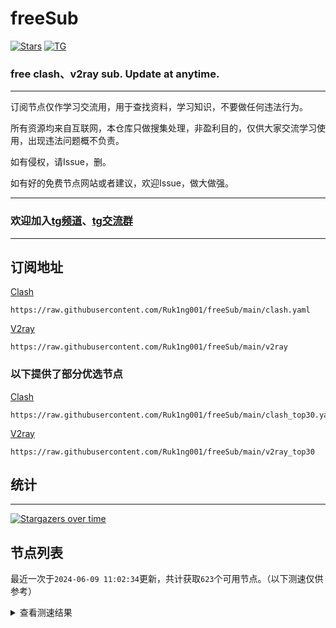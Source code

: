 # freeSub
[![Stars](https://img.shields.io/github/stars/Ruk1ng001/freeSub)](https://github.com/Ruk1ng001/freeSub/stargazers)
[![TG](https://img.shields.io/badge/Telegram-gray?logo=Telegram)](https://t.me/Ruk1ng001)
### free clash、v2ray sub. Update at anytime.

---

订阅节点仅作学习交流用，用于查找资料，学习知识，不要做任何违法行为。

所有资源均来自互联网，本仓库只做搜集处理，非盈利目的，仅供大家交流学习使用，出现违法问题概不负责。

如有侵权，请Issue，删。

如有好的免费节点网站或者建议，欢迎Issue，做大做强。

---

### 欢迎加入[tg频道](https://t.me/Ruk1ng001)、[tg交流群](https://t.me/+-e-b04EE5Cw2NmU1)

---

## 订阅地址
[Clash](https://raw.githubusercontent.com/Ruk1ng001/freeSub/main/clash.yaml)
```
https://raw.githubusercontent.com/Ruk1ng001/freeSub/main/clash.yaml
```
[V2ray](https://raw.githubusercontent.com/Ruk1ng001/freeSub/main/v2ray)
```
https://raw.githubusercontent.com/Ruk1ng001/freeSub/main/v2ray
```
### 以下提供了部分优选节点

[Clash](https://raw.githubusercontent.com/Ruk1ng001/freeSub/main/clash_top30.yaml)
```
https://raw.githubusercontent.com/Ruk1ng001/freeSub/main/clash_top30.yaml
```
[V2ray](https://raw.githubusercontent.com/Ruk1ng001/freeSub/main/v2ray_top30)
```
https://raw.githubusercontent.com/Ruk1ng001/freeSub/main/v2ray_top30
```

## 统计

---

[![Stargazers over time](https://starchart.cc/Ruk1ng001/freeSub.svg)](https://starchart.cc/Ruk1ng001/freeSub)

## 节点列表

最近一次于`2024-06-09 11:02:34`更新，共计获取`623`个可用节点。（以下测速仅供参考）

<details> <summary>查看测速结果</summary>

| 序号 | 节点 | 带宽 | 延迟 |
|:--:|:--:|:--:|:--:|
 | 1 | UM😈github.com/Ruk1ng001_1397349917 | 4.19MB/s | 377.00ms |
 | 2 | HK😈github.com/Ruk1ng001_-129356937 | 4.19MB/s | 380.00ms |
 | 3 | CH😈github.com/Ruk1ng001_276447314 | 4.15MB/s | 350.00ms |
 | 4 | TW😈github.com/Ruk1ng001_1011191455 | 4.06MB/s | 749.00ms |
 | 5 | CN😈github.com/Ruk1ng001_-1304147794 | 4.02MB/s | 750.00ms |
 | 6 | JP😈github.com/Ruk1ng001_1427661105 | 3.86MB/s | 564.00ms |
 | 7 | HK😈github.com/Ruk1ng001_-1544977959 | 3.85MB/s | 470.00ms |
 | 8 | TW😈github.com/Ruk1ng001_808674270 | 3.83MB/s | 377.00ms |
 | 9 | UM😈github.com/Ruk1ng001_-1034160037 | 3.82MB/s | 400.00ms |
 | 10 | UM😈github.com/Ruk1ng001_-1778567043 | 3.80MB/s | 706.00ms |
 | 11 | CN😈github.com/Ruk1ng001_-16197807 | 3.78MB/s | 438.00ms |
 | 12 | CA😈github.com/Ruk1ng001_367481003 | 3.71MB/s | 516.00ms |
 | 13 | HK😈github.com/Ruk1ng001_1953029701 | 3.70MB/s | 452.00ms |
 | 14 | CN😈github.com/Ruk1ng001_1435965374 | 3.69MB/s | 388.00ms |
 | 15 | CA😈github.com/Ruk1ng001_-1360989253 | 3.64MB/s | 564.00ms |
 | 16 | JP😈github.com/Ruk1ng001_-324754984 | 3.61MB/s | 842.00ms |
 | 17 | UM😈github.com/Ruk1ng001_-171306369 | 3.58MB/s | 536.00ms |
 | 18 | UM😈github.com/Ruk1ng001_-729426620 | 3.54MB/s | 714.00ms |
 | 19 | CA😈github.com/Ruk1ng001_-1358632243 | 3.53MB/s | 483.00ms |
 | 20 | JP😈github.com/Ruk1ng001_-976946239 | 3.53MB/s | 582.00ms |
 | 21 | HK😈github.com/Ruk1ng001_-1264127477 | 3.53MB/s | 758.00ms |
 | 22 | HK😈github.com/Ruk1ng001_848723423 | 3.52MB/s | 774.00ms |
 | 23 | UM😈github.com/Ruk1ng001_-60102695 | 3.51MB/s | 477.00ms |
 | 24 | CA😈github.com/Ruk1ng001_-363637774 | 3.50MB/s | 526.00ms |
 | 25 | UM😈github.com/Ruk1ng001_-316551403 | 3.49MB/s | 619.00ms |
 | 26 | HK😈github.com/Ruk1ng001_1531767755 | 3.49MB/s | 801.00ms |
 | 27 | CA😈github.com/Ruk1ng001_-1000120872 | 3.48MB/s | 550.00ms |
 | 28 | JP😈github.com/Ruk1ng001_2070787464 | 3.47MB/s | 848.00ms |
 | 29 | HK😈github.com/Ruk1ng001_884845186 | 3.46MB/s | 471.00ms |
 | 30 | HK😈github.com/Ruk1ng001_2004779109 | 3.45MB/s | 476.00ms |
 | 31 | HK😈github.com/Ruk1ng001_1573244434 | 3.43MB/s | 723.00ms |
 | 32 | CA😈github.com/Ruk1ng001_1614126660 | 3.41MB/s | 492.00ms |
 | 33 | JP😈github.com/Ruk1ng001_302555324 | 3.39MB/s | 548.00ms |
 | 34 | UM😈github.com/Ruk1ng001_-73631131 | 3.39MB/s | 600.00ms |
 | 35 | HK😈github.com/Ruk1ng001_366945346 | 3.37MB/s | 512.00ms |
 | 36 | JP😈github.com/Ruk1ng001_1834537860 | 3.34MB/s | 588.00ms |
 | 37 | HK😈github.com/Ruk1ng001_487827572 | 3.34MB/s | 479.00ms |
 | 38 | CA😈github.com/Ruk1ng001_-350971642 | 3.32MB/s | 588.00ms |
 | 39 | JP😈github.com/Ruk1ng001_868624354 | 3.29MB/s | 607.00ms |
 | 40 | Other😈github.com/Ruk1ng001_-877574257 | 3.28MB/s | 527.00ms |
 | 41 | JP😈github.com/Ruk1ng001_-1362998248 | 3.28MB/s | 609.00ms |
 | 42 | TW😈github.com/Ruk1ng001_1147653650 | 3.25MB/s | 370.00ms |
 | 43 | JP😈github.com/Ruk1ng001_-1276827773 | 3.24MB/s | 586.00ms |
 | 44 | SG😈github.com/Ruk1ng001_-1797051146 | 3.23MB/s | 603.00ms |
 | 45 | CA😈github.com/Ruk1ng001_-4716844 | 3.22MB/s | 659.00ms |
 | 46 | UM😈github.com/Ruk1ng001_-167011384 | 3.22MB/s | 603.00ms |
 | 47 | HK😈github.com/Ruk1ng001_-1561976706 | 3.21MB/s | 529.00ms |
 | 48 | CA😈github.com/Ruk1ng001_1100348213 | 3.20MB/s | 631.00ms |
 | 49 | HK😈github.com/Ruk1ng001_729899942 | 3.19MB/s | 890.00ms |
 | 50 | JP😈github.com/Ruk1ng001_1201770115 | 3.19MB/s | 617.00ms |
 | 51 | HK😈github.com/Ruk1ng001_316821985 | 3.19MB/s | 820.00ms |
 | 52 | UM😈github.com/Ruk1ng001_-1063080350 | 3.18MB/s | 679.00ms |
 | 53 | Asia😈github.com/Ruk1ng001_2011567124 | 3.17MB/s | 783.00ms |
 | 54 | UM😈github.com/Ruk1ng001_-551041867 | 3.17MB/s | 536.00ms |
 | 55 | UM😈github.com/Ruk1ng001_-1584385963 | 3.16MB/s | 659.00ms |
 | 56 | TW😈github.com/Ruk1ng001_-1994875842 | 3.15MB/s | 522.00ms |
 | 57 | UM😈github.com/Ruk1ng001_1113139117 | 3.14MB/s | 462.00ms |
 | 58 | Asia😈github.com/Ruk1ng001_-1301826069 | 3.12MB/s | 528.00ms |
 | 59 | CA😈github.com/Ruk1ng001_-51157754 | 3.12MB/s | 638.00ms |
 | 60 | CA😈github.com/Ruk1ng001_-779010985 | 3.11MB/s | 630.00ms |
 | 61 | UM😈github.com/Ruk1ng001_1658717861 | 3.11MB/s | 505.00ms |
 | 62 | UM😈github.com/Ruk1ng001_1802556581 | 3.10MB/s | 889.00ms |
 | 63 | CA😈github.com/Ruk1ng001_281837622 | 3.10MB/s | 624.00ms |
 | 64 | Other😈github.com/Ruk1ng001_1809971160 | 3.09MB/s | 512.00ms |
 | 65 | Asia😈github.com/Ruk1ng001_-871022147 | 3.08MB/s | 706.00ms |
 | 66 | HK😈github.com/Ruk1ng001_137835756 | 3.07MB/s | 869.00ms |
 | 67 | HK😈github.com/Ruk1ng001_1898312323 | 3.06MB/s | 904.00ms |
 | 68 | CA😈github.com/Ruk1ng001_-413660126 | 3.06MB/s | 643.00ms |
 | 69 | TW😈github.com/Ruk1ng001_-1459750821 | 3.06MB/s | 949.00ms |
 | 70 | CA😈github.com/Ruk1ng001_1883797790 | 3.06MB/s | 651.00ms |
 | 71 | HK😈github.com/Ruk1ng001_-2885997 | 3.05MB/s | 510.00ms |
 | 72 | HK😈github.com/Ruk1ng001_-152188230 | 3.04MB/s | 861.00ms |
 | 73 | JP😈github.com/Ruk1ng001_1297706423 | 3.04MB/s | 611.00ms |
 | 74 | CA😈github.com/Ruk1ng001_769561468 | 3.02MB/s | 649.00ms |
 | 75 | UM😈github.com/Ruk1ng001_1343525767 | 3.00MB/s | 629.00ms |
 | 76 | CA😈github.com/Ruk1ng001_-1253814116 | 2.99MB/s | 635.00ms |
 | 77 | HK😈github.com/Ruk1ng001_-1854695764 | 2.98MB/s | 901.00ms |
 | 78 | CA😈github.com/Ruk1ng001_626108900 | 2.98MB/s | 657.00ms |
 | 79 | CA😈github.com/Ruk1ng001_-1787046878 | 2.98MB/s | 534.00ms |
 | 80 | TW😈github.com/Ruk1ng001_140986431 | 2.97MB/s | 551.00ms |
 | 81 | HK😈github.com/Ruk1ng001_1925486512 | 2.93MB/s | 568.00ms |
 | 82 | HK😈github.com/Ruk1ng001_281674476 | 2.89MB/s | 535.00ms |
 | 83 | HK😈github.com/Ruk1ng001_-881828612 | 2.84MB/s | 1145.00ms |
 | 84 | UM😈github.com/Ruk1ng001_726413964 | 2.84MB/s | 545.00ms |
 | 85 | TW😈github.com/Ruk1ng001_-457969962 | 2.73MB/s | 1004.00ms |
 | 86 | JP😈github.com/Ruk1ng001_-455955990 | 2.72MB/s | 1082.00ms |
 | 87 | JP😈github.com/Ruk1ng001_905551096 | 2.66MB/s | 706.00ms |
 | 88 | CA😈github.com/Ruk1ng001_-859132970 | 2.65MB/s | 575.00ms |
 | 89 | UM😈github.com/Ruk1ng001_1411283143 | 2.63MB/s | 707.00ms |
 | 90 | TW😈github.com/Ruk1ng001_2137473019 | 2.62MB/s | 773.00ms |
 | 91 | CN😈github.com/Ruk1ng001_688576700 | 2.62MB/s | 586.00ms |
 | 92 | JP😈github.com/Ruk1ng001_-1450246366 | 2.54MB/s | 681.00ms |
 | 93 | JP😈github.com/Ruk1ng001_1949976017 | 2.54MB/s | 652.00ms |
 | 94 | UM😈github.com/Ruk1ng001_-883042831 | 2.50MB/s | 736.00ms |
 | 95 | JP😈github.com/Ruk1ng001_-808617599 | 2.48MB/s | 700.00ms |
 | 96 | JP😈github.com/Ruk1ng001_-888532766 | 2.46MB/s | 997.00ms |
 | 97 | JP😈github.com/Ruk1ng001_1402169437 | 2.45MB/s | 703.00ms |
 | 98 | KR😈github.com/Ruk1ng001_-662198644 | 2.45MB/s | 822.00ms |
 | 99 | JP😈github.com/Ruk1ng001_-547838349 | 2.41MB/s | 621.00ms |
 | 100 | KR😈github.com/Ruk1ng001_177233664 | 2.40MB/s | 774.00ms |
 | 101 | JP😈github.com/Ruk1ng001_-499638166 | 2.38MB/s | 669.00ms |
 | 102 | SG😈github.com/Ruk1ng001_1258538554 | 2.30MB/s | 668.00ms |
 | 103 | CA😈github.com/Ruk1ng001_-1008720777 | 2.29MB/s | 393.00ms |
 | 104 | KR😈github.com/Ruk1ng001_1112293865 | 2.24MB/s | 1876.00ms |
 | 105 | UM😈github.com/Ruk1ng001_-1257421967 | 2.09MB/s | 1385.00ms |
 | 106 | TW😈github.com/Ruk1ng001_378217285 | 1.97MB/s | 651.00ms |
 | 107 | UM😈github.com/Ruk1ng001_1429229212 | 1.92MB/s | 1348.00ms |
 | 108 | CH😈github.com/Ruk1ng001_-1400900353 | 1.90MB/s | 751.00ms |
 | 109 | CN😈github.com/Ruk1ng001_-1037551786 | 1.89MB/s | 544.00ms |
 | 110 | Other😈github.com/Ruk1ng001_-932278762 | 1.80MB/s | 897.00ms |
 | 111 | KR😈github.com/Ruk1ng001_-1492631877 | 1.80MB/s | 462.00ms |
 | 112 | Other😈github.com/Ruk1ng001_1953664385 | 1.76MB/s | 676.00ms |
 | 113 | KR😈github.com/Ruk1ng001_-1692751462 | 1.64MB/s | 474.00ms |
 | 114 | CA😈github.com/Ruk1ng001_200979588 | 1.62MB/s | 1271.00ms |
 | 115 | JP😈github.com/Ruk1ng001_1060809384 | 1.61MB/s | 603.00ms |
 | 116 | KR😈github.com/Ruk1ng001_-2075407552 | 1.60MB/s | 493.00ms |
 | 117 | JP😈github.com/Ruk1ng001_-771206005 | 1.57MB/s | 922.00ms |
 | 118 | TW😈github.com/Ruk1ng001_-1144864003 | 1.48MB/s | 1253.00ms |
 | 119 | JP😈github.com/Ruk1ng001_1087874593 | 1.46MB/s | 951.00ms |
 | 120 | JP😈github.com/Ruk1ng001_-1320509949 | 1.45MB/s | 982.00ms |
 | 121 | UM😈github.com/Ruk1ng001_-445833043 | 1.45MB/s | 1285.00ms |
 | 122 | CA😈github.com/Ruk1ng001_-999722348 | 1.43MB/s | 1372.00ms |
 | 123 | CA😈github.com/Ruk1ng001_-316410428 | 1.42MB/s | 1022.00ms |
 | 124 | CA😈github.com/Ruk1ng001_-293502404 | 1.41MB/s | 1463.00ms |
 | 125 | SG😈github.com/Ruk1ng001_1236950337 | 1.41MB/s | 1649.00ms |
 | 126 | CA😈github.com/Ruk1ng001_-1094650613 | 1.41MB/s | 1247.00ms |
 | 127 | UM😈github.com/Ruk1ng001_1566229621 | 1.40MB/s | 1057.00ms |
 | 128 | Other😈github.com/Ruk1ng001_2044579094 | 1.38MB/s | 1415.00ms |
 | 129 | JP😈github.com/Ruk1ng001_1967994408 | 1.38MB/s | 1346.00ms |
 | 130 | UM😈github.com/Ruk1ng001_315902490 | 1.37MB/s | 1067.00ms |
 | 131 | CH😈github.com/Ruk1ng001_1507926560 | 1.36MB/s | 803.00ms |
 | 132 | JP😈github.com/Ruk1ng001_-1940979770 | 1.35MB/s | 1335.00ms |
 | 133 | JP😈github.com/Ruk1ng001_1350768785 | 1.34MB/s | 1026.00ms |
 | 134 | CA😈github.com/Ruk1ng001_-24123391 | 1.33MB/s | 1999.00ms |
 | 135 | JP😈github.com/Ruk1ng001_2022641898 | 1.33MB/s | 1023.00ms |
 | 136 | JP😈github.com/Ruk1ng001_-483385830 | 1.31MB/s | 1057.00ms |
 | 137 | CA😈github.com/Ruk1ng001_361861292 | 1.31MB/s | 899.00ms |
 | 138 | JP😈github.com/Ruk1ng001_-1492110921 | 1.30MB/s | 1052.00ms |
 | 139 | RU😈github.com/Ruk1ng001_-1049904755 | 1.30MB/s | 1213.00ms |
 | 140 | CA😈github.com/Ruk1ng001_-1646686877 | 1.30MB/s | 1692.00ms |
 | 141 | CA😈github.com/Ruk1ng001_-355151149 | 1.29MB/s | 1574.00ms |
 | 142 | CA😈github.com/Ruk1ng001_1626132040 | 1.29MB/s | 1772.00ms |
 | 143 | CA😈github.com/Ruk1ng001_1321573364 | 1.27MB/s | 1040.00ms |
 | 144 | JP😈github.com/Ruk1ng001_1143528267 | 1.27MB/s | 1001.00ms |
 | 145 | JP😈github.com/Ruk1ng001_848837574 | 1.27MB/s | 1553.00ms |
 | 146 | UM😈github.com/Ruk1ng001_-553933340 | 1.26MB/s | 1168.00ms |
 | 147 | CA😈github.com/Ruk1ng001_-771505478 | 1.24MB/s | 1435.00ms |
 | 148 | CA😈github.com/Ruk1ng001_-1946169941 | 1.24MB/s | 2095.00ms |
 | 149 | UM😈github.com/Ruk1ng001_226075827 | 1.23MB/s | 1758.00ms |
 | 150 | CA😈github.com/Ruk1ng001_1957293669 | 1.23MB/s | 986.00ms |
 | 151 | CA😈github.com/Ruk1ng001_1695583287 | 1.22MB/s | 1899.00ms |
 | 152 | CA😈github.com/Ruk1ng001_-883207488 | 1.22MB/s | 1348.00ms |
 | 153 | UM😈github.com/Ruk1ng001_-1116103577 | 1.22MB/s | 1417.00ms |
 | 154 | CA😈github.com/Ruk1ng001_-197129898 | 1.22MB/s | 1559.00ms |
 | 155 | UM😈github.com/Ruk1ng001_-1895783275 | 1.21MB/s | 1285.00ms |
 | 156 | CA😈github.com/Ruk1ng001_-1765618272 | 1.21MB/s | 1503.00ms |
 | 157 | CA😈github.com/Ruk1ng001_161369125 | 1.21MB/s | 1559.00ms |
 | 158 | Americas😈github.com/Ruk1ng001_73581042 | 1.20MB/s | 1659.00ms |
 | 159 | CA😈github.com/Ruk1ng001_1441344122 | 1.20MB/s | 1139.00ms |
 | 160 | Americas😈github.com/Ruk1ng001_1259541553 | 1.20MB/s | 1455.00ms |
 | 161 | CA😈github.com/Ruk1ng001_-127456959 | 1.18MB/s | 1521.00ms |
 | 162 | CA😈github.com/Ruk1ng001_1885262548 | 1.18MB/s | 1517.00ms |
 | 163 | CA😈github.com/Ruk1ng001_-1434398084 | 1.18MB/s | 1523.00ms |
 | 164 | CA😈github.com/Ruk1ng001_1331192052 | 1.17MB/s | 1447.00ms |
 | 165 | CA😈github.com/Ruk1ng001_-445362946 | 1.17MB/s | 1469.00ms |
 | 166 | CA😈github.com/Ruk1ng001_-1750334099 | 1.16MB/s | 1853.00ms |
 | 167 | UM😈github.com/Ruk1ng001_-1316915148 | 1.16MB/s | 2105.00ms |
 | 168 | CA😈github.com/Ruk1ng001_1262241565 | 1.15MB/s | 1839.00ms |
 | 169 | CN😈github.com/Ruk1ng001_1918778292 | 1.14MB/s | 507.00ms |
 | 170 | UM😈github.com/Ruk1ng001_532150856 | 1.14MB/s | 1450.00ms |
 | 171 | CA😈github.com/Ruk1ng001_859666330 | 1.14MB/s | 1106.00ms |
 | 172 | CA😈github.com/Ruk1ng001_625743164 | 1.13MB/s | 1725.00ms |
 | 173 | CA😈github.com/Ruk1ng001_-1812852580 | 1.13MB/s | 1765.00ms |
 | 174 | CA😈github.com/Ruk1ng001_-1642046963 | 1.13MB/s | 1591.00ms |
 | 175 | CN😈github.com/Ruk1ng001_-1843361734 | 1.12MB/s | 1487.00ms |
 | 176 | CA😈github.com/Ruk1ng001_-29038894 | 1.12MB/s | 1675.00ms |
 | 177 | TW😈github.com/Ruk1ng001_-1999893511 | 1.12MB/s | 1724.00ms |
 | 178 | CA😈github.com/Ruk1ng001_1107270903 | 1.12MB/s | 1936.00ms |
 | 179 | CA😈github.com/Ruk1ng001_-398383811 | 1.11MB/s | 1670.00ms |
 | 180 | UM😈github.com/Ruk1ng001_157829467 | 1.11MB/s | 1902.00ms |
 | 181 | CA😈github.com/Ruk1ng001_110380862 | 1.11MB/s | 1721.00ms |
 | 182 | UM😈github.com/Ruk1ng001_-1827284712 | 1.10MB/s | 1754.00ms |
 | 183 | CA😈github.com/Ruk1ng001_277166634 | 1.10MB/s | 1602.00ms |
 | 184 | KR😈github.com/Ruk1ng001_564417093 | 1.10MB/s | 1103.00ms |
 | 185 | CA😈github.com/Ruk1ng001_-1967456951 | 1.09MB/s | 1553.00ms |
 | 186 | CA😈github.com/Ruk1ng001_1822884007 | 1.09MB/s | 1130.00ms |
 | 187 | CA😈github.com/Ruk1ng001_-1954617455 | 1.09MB/s | 1781.00ms |
 | 188 | UM😈github.com/Ruk1ng001_-850469968 | 1.08MB/s | 1269.00ms |
 | 189 | CA😈github.com/Ruk1ng001_1807702640 | 1.08MB/s | 1828.00ms |
 | 190 | CN😈github.com/Ruk1ng001_627584863 | 1.08MB/s | 1283.00ms |
 | 191 | TW😈github.com/Ruk1ng001_1797955235 | 1.08MB/s | 1128.00ms |
 | 192 | AU😈github.com/Ruk1ng001_50698859 | 1.08MB/s | 1367.00ms |
 | 193 | CA😈github.com/Ruk1ng001_1324251276 | 1.07MB/s | 1829.00ms |
 | 194 | HK😈github.com/Ruk1ng001_881172169 | 1.07MB/s | 1592.00ms |
 | 195 | CA😈github.com/Ruk1ng001_1346541871 | 1.07MB/s | 1851.00ms |
 | 196 | CA😈github.com/Ruk1ng001_969012093 | 1.06MB/s | 1837.00ms |
 | 197 | CA😈github.com/Ruk1ng001_1522706235 | 1.06MB/s | 1763.00ms |
 | 198 | CA😈github.com/Ruk1ng001_-512728682 | 1.05MB/s | 1862.00ms |
 | 199 | CA😈github.com/Ruk1ng001_1023830673 | 1.05MB/s | 1752.00ms |
 | 200 | CA😈github.com/Ruk1ng001_-1094104911 | 1.05MB/s | 1701.00ms |
 | 201 | CA😈github.com/Ruk1ng001_-826007531 | 1.05MB/s | 1448.00ms |
 | 202 | Americas😈github.com/Ruk1ng001_1388672434 | 1.05MB/s | 1715.00ms |
 | 203 | SG😈github.com/Ruk1ng001_-649981226 | 1.05MB/s | 1854.00ms |
 | 204 | UM😈github.com/Ruk1ng001_1303578646 | 1.04MB/s | 1293.00ms |
 | 205 | Americas😈github.com/Ruk1ng001_-342995459 | 1.04MB/s | 1817.00ms |
 | 206 | CA😈github.com/Ruk1ng001_902126168 | 1.04MB/s | 1835.00ms |
 | 207 | CA😈github.com/Ruk1ng001_996502116 | 1.04MB/s | 1771.00ms |
 | 208 | Euro😈github.com/Ruk1ng001_25263239 | 1.04MB/s | 1613.00ms |
 | 209 | CA😈github.com/Ruk1ng001_-996834628 | 1.04MB/s | 1153.00ms |
 | 210 | CA😈github.com/Ruk1ng001_-349697508 | 1.03MB/s | 1832.00ms |
 | 211 | HK😈github.com/Ruk1ng001_1262102554 | 1.03MB/s | 1539.00ms |
 | 212 | DE😈github.com/Ruk1ng001_-478444585 | 1.03MB/s | 954.00ms |
 | 213 | CA😈github.com/Ruk1ng001_-1771067387 | 1.03MB/s | 1648.00ms |
 | 214 | CA😈github.com/Ruk1ng001_-342775064 | 1.03MB/s | 1847.00ms |
 | 215 | HK😈github.com/Ruk1ng001_1690061044 | 1.02MB/s | 1558.00ms |
 | 216 | CA😈github.com/Ruk1ng001_1610677667 | 1.02MB/s | 1849.00ms |
 | 217 | CA😈github.com/Ruk1ng001_37085008 | 1.02MB/s | 1290.00ms |
 | 218 | CA😈github.com/Ruk1ng001_1356209761 | 1.01MB/s | 1847.00ms |
 | 219 | CA😈github.com/Ruk1ng001_458923376 | 1.01MB/s | 1357.00ms |
 | 220 | UM😈github.com/Ruk1ng001_-1986465562 | 1.01MB/s | 1360.00ms |
 | 221 | FR😈github.com/Ruk1ng001_-986054600 | 1.01MB/s | 1907.00ms |
 | 222 | UM😈github.com/Ruk1ng001_664774932 | 1.01MB/s | 1593.00ms |
 | 223 | HK😈github.com/Ruk1ng001_-769803878 | 1.01MB/s | 1736.00ms |
 | 224 | CA😈github.com/Ruk1ng001_-1566649214 | 1.00MB/s | 2085.00ms |
 | 225 | CA😈github.com/Ruk1ng001_2145981711 | 1.00MB/s | 1642.00ms |
 | 226 | CA😈github.com/Ruk1ng001_-252507241 | 1.00MB/s | 1807.00ms |
 | 227 | CA😈github.com/Ruk1ng001_692031390 | 1.00MB/s | 1705.00ms |
 | 228 | UM😈github.com/Ruk1ng001_1472351678 | 1023.43KB/s | 1244.00ms |
 | 229 | CA😈github.com/Ruk1ng001_1602438490 | 1017.01KB/s | 1847.00ms |
 | 230 | CA😈github.com/Ruk1ng001_-1642578419 | 1016.20KB/s | 1925.00ms |
 | 231 | CA😈github.com/Ruk1ng001_1864580791 | 1015.49KB/s | 1952.00ms |
 | 232 | CA😈github.com/Ruk1ng001_184998897 | 1014.96KB/s | 2225.00ms |
 | 233 | UM😈github.com/Ruk1ng001_-1556415955 | 1014.54KB/s | 1082.00ms |
 | 234 | CA😈github.com/Ruk1ng001_-985269562 | 1012.58KB/s | 1918.00ms |
 | 235 | CA😈github.com/Ruk1ng001_-779622335 | 1011.74KB/s | 1830.00ms |
 | 236 | CA😈github.com/Ruk1ng001_-1296741748 | 1010.77KB/s | 1966.00ms |
 | 237 | Americas😈github.com/Ruk1ng001_-1039305949 | 1010.72KB/s | 1521.00ms |
 | 238 | CA😈github.com/Ruk1ng001_-525070634 | 1009.95KB/s | 1915.00ms |
 | 239 | CA😈github.com/Ruk1ng001_1058369908 | 1008.84KB/s | 1874.00ms |
 | 240 | UM😈github.com/Ruk1ng001_459534470 | 1008.68KB/s | 1399.00ms |
 | 241 | CA😈github.com/Ruk1ng001_-155765267 | 1007.62KB/s | 1173.00ms |
 | 242 | CA😈github.com/Ruk1ng001_-1716620041 | 1005.35KB/s | 1935.00ms |
 | 243 | CA😈github.com/Ruk1ng001_-1992285691 | 1004.81KB/s | 1778.00ms |
 | 244 | CA😈github.com/Ruk1ng001_-1561258641 | 1002.36KB/s | 1383.00ms |
 | 245 | JP😈github.com/Ruk1ng001_-613628853 | 997.36KB/s | 1054.00ms |
 | 246 | UM😈github.com/Ruk1ng001_810631825 | 996.76KB/s | 1016.00ms |
 | 247 | CA😈github.com/Ruk1ng001_1368802059 | 996.08KB/s | 1476.00ms |
 | 248 | UM😈github.com/Ruk1ng001_-1398207475 | 986.53KB/s | 1394.00ms |
 | 249 | UM😈github.com/Ruk1ng001_-1920061911 | 986.39KB/s | 1177.00ms |
 | 250 | US😈github.com/Ruk1ng001_1506970697 | 985.59KB/s | 1253.00ms |
 | 251 | UM😈github.com/Ruk1ng001_1008795021 | 984.75KB/s | 1546.00ms |
 | 252 | CA😈github.com/Ruk1ng001_2099297813 | 983.37KB/s | 1654.00ms |
 | 253 | Other😈github.com/Ruk1ng001_-1480788696 | 983.15KB/s | 1282.00ms |
 | 254 | RU😈github.com/Ruk1ng001_528691366 | 976.85KB/s | 1791.00ms |
 | 255 | UM😈github.com/Ruk1ng001_-2100351759 | 974.81KB/s | 1234.00ms |
 | 256 | CA😈github.com/Ruk1ng001_606360246 | 973.31KB/s | 1349.00ms |
 | 257 | HK😈github.com/Ruk1ng001_157548509 | 972.20KB/s | 1574.00ms |
 | 258 | CA😈github.com/Ruk1ng001_-819646612 | 971.55KB/s | 1295.00ms |
 | 259 | CA😈github.com/Ruk1ng001_-1871739758 | 970.73KB/s | 1764.00ms |
 | 260 | UM😈github.com/Ruk1ng001_1034331182 | 970.58KB/s | 1301.00ms |
 | 261 | RU😈github.com/Ruk1ng001_1716306703 | 969.05KB/s | 1012.00ms |
 | 262 | UM😈github.com/Ruk1ng001_-864891944 | 968.54KB/s | 1038.00ms |
 | 263 | HK😈github.com/Ruk1ng001_-1586433289 | 966.41KB/s | 1583.00ms |
 | 264 | HK😈github.com/Ruk1ng001_825606188 | 966.17KB/s | 1646.00ms |
 | 265 | HK😈github.com/Ruk1ng001_870659819 | 965.28KB/s | 1580.00ms |
 | 266 | CA😈github.com/Ruk1ng001_1960016614 | 963.33KB/s | 1904.00ms |
 | 267 | CA😈github.com/Ruk1ng001_-12115375 | 959.45KB/s | 1259.00ms |
 | 268 | UM😈github.com/Ruk1ng001_-1854220294 | 958.21KB/s | 1395.00ms |
 | 269 | CA😈github.com/Ruk1ng001_-727886657 | 957.23KB/s | 1415.00ms |
 | 270 | UM😈github.com/Ruk1ng001_-618823350 | 952.52KB/s | 1269.00ms |
 | 271 | HK😈github.com/Ruk1ng001_-1040383912 | 951.56KB/s | 1874.00ms |
 | 272 | UM😈github.com/Ruk1ng001_846759351 | 941.90KB/s | 1082.00ms |
 | 273 | TW😈github.com/Ruk1ng001_-1545282840 | 940.36KB/s | 1876.00ms |
 | 274 | Other😈github.com/Ruk1ng001_1979918540 | 932.09KB/s | 908.00ms |
 | 275 | US😈github.com/Ruk1ng001_-1862677765 | 931.11KB/s | 1405.00ms |
 | 276 | HK😈github.com/Ruk1ng001_226062008 | 922.75KB/s | 1613.00ms |
 | 277 | Other😈github.com/Ruk1ng001_1209104621 | 921.14KB/s | 841.00ms |
 | 278 | Euro😈github.com/Ruk1ng001_-1101878183 | 920.89KB/s | 1692.00ms |
 | 279 | CA😈github.com/Ruk1ng001_851266038 | 920.53KB/s | 1578.00ms |
 | 280 | HK😈github.com/Ruk1ng001_-790732403 | 919.64KB/s | 1615.00ms |
 | 281 | Other😈github.com/Ruk1ng001_1391223984 | 918.96KB/s | 922.00ms |
 | 282 | Other😈github.com/Ruk1ng001_2045241662 | 917.95KB/s | 1845.00ms |
 | 283 | CN😈github.com/Ruk1ng001_1518278930 | 917.36KB/s | 373.00ms |
 | 284 | NL😈github.com/Ruk1ng001_-1059410687 | 915.95KB/s | 1407.00ms |
 | 285 | HK😈github.com/Ruk1ng001_-480338740 | 915.59KB/s | 1658.00ms |
 | 286 | CA😈github.com/Ruk1ng001_-1975871129 | 913.71KB/s | 1259.00ms |
 | 287 | NL😈github.com/Ruk1ng001_-1015548933 | 911.44KB/s | 1395.00ms |
 | 288 | HK😈github.com/Ruk1ng001_1746265659 | 910.98KB/s | 1678.00ms |
 | 289 | RU😈github.com/Ruk1ng001_-724904097 | 908.41KB/s | 985.00ms |
 | 290 | FR😈github.com/Ruk1ng001_460132446 | 905.73KB/s | 1100.00ms |
 | 291 | PL😈github.com/Ruk1ng001_1273291453 | 904.74KB/s | 745.00ms |
 | 292 | HK😈github.com/Ruk1ng001_2144809090 | 900.78KB/s | 1861.00ms |
 | 293 | FR😈github.com/Ruk1ng001_-373948873 | 898.81KB/s | 837.00ms |
 | 294 | CA😈github.com/Ruk1ng001_-2135311037 | 896.95KB/s | 2039.00ms |
 | 295 | HK😈github.com/Ruk1ng001_-735779438 | 895.33KB/s | 1876.00ms |
 | 296 | FR😈github.com/Ruk1ng001_1907252038 | 894.23KB/s | 851.00ms |
 | 297 | CA😈github.com/Ruk1ng001_747465568 | 893.23KB/s | 1803.00ms |
 | 298 | US😈github.com/Ruk1ng001_1242483239 | 893.15KB/s | 969.00ms |
 | 299 | Asia😈github.com/Ruk1ng001_2022977401 | 890.00KB/s | 1195.00ms |
 | 300 | UM😈github.com/Ruk1ng001_1620750988 | 889.21KB/s | 1102.00ms |
 | 301 | HK😈github.com/Ruk1ng001_-959133039 | 886.81KB/s | 1709.00ms |
 | 302 | Americas😈github.com/Ruk1ng001_523394580 | 886.39KB/s | 1697.00ms |
 | 303 | Other😈github.com/Ruk1ng001_1940263112 | 885.36KB/s | 1223.00ms |
 | 304 | HK😈github.com/Ruk1ng001_1630347644 | 883.94KB/s | 1645.00ms |
 | 305 | US😈github.com/Ruk1ng001_-510164109 | 882.27KB/s | 1500.00ms |
 | 306 | HK😈github.com/Ruk1ng001_1710779491 | 876.60KB/s | 1661.00ms |
 | 307 | HK😈github.com/Ruk1ng001_-1067089571 | 871.34KB/s | 1702.00ms |
 | 308 | ChatGPT😈github.com/Ruk1ng001_1325760059 | 869.63KB/s | 410.00ms |
 | 309 | UM😈github.com/Ruk1ng001_-714859411 | 866.50KB/s | 1026.00ms |
 | 310 | GB😈github.com/Ruk1ng001_1123138756 | 865.67KB/s | 971.00ms |
 | 311 | Americas😈github.com/Ruk1ng001_1110951307 | 865.31KB/s | 1777.00ms |
 | 312 | UM😈github.com/Ruk1ng001_1125428472 | 865.08KB/s | 1597.00ms |
 | 313 | UM😈github.com/Ruk1ng001_-2091286513 | 864.43KB/s | 1045.00ms |
 | 314 | FR😈github.com/Ruk1ng001_1540704172 | 863.83KB/s | 1261.00ms |
 | 315 | CA😈github.com/Ruk1ng001_878770735 | 853.89KB/s | 1775.00ms |
 | 316 | FR😈github.com/Ruk1ng001_1837942177 | 849.96KB/s | 1075.00ms |
 | 317 | Other😈github.com/Ruk1ng001_371130798 | 849.09KB/s | 1067.00ms |
 | 318 | CA😈github.com/Ruk1ng001_-475821230 | 846.99KB/s | 1782.00ms |
 | 319 | FR😈github.com/Ruk1ng001_-695916869 | 846.15KB/s | 1055.00ms |
 | 320 | UM😈github.com/Ruk1ng001_397890502 | 843.80KB/s | 1032.00ms |
 | 321 | FR😈github.com/Ruk1ng001_-1182933090 | 843.06KB/s | 1450.00ms |
 | 322 | CA😈github.com/Ruk1ng001_-98060782 | 837.18KB/s | 1879.00ms |
 | 323 | UM😈github.com/Ruk1ng001_-1598056116 | 837.02KB/s | 1033.00ms |
 | 324 | US😈github.com/Ruk1ng001_-1573070916 | 836.13KB/s | 786.00ms |
 | 325 | CA😈github.com/Ruk1ng001_850018114 | 834.88KB/s | 1581.00ms |
 | 326 | CA😈github.com/Ruk1ng001_834795342 | 834.32KB/s | 1980.00ms |
 | 327 | UM😈github.com/Ruk1ng001_-1396031484 | 833.98KB/s | 774.00ms |
 | 328 | FR😈github.com/Ruk1ng001_331755800 | 830.83KB/s | 1155.00ms |
 | 329 | FR😈github.com/Ruk1ng001_2090908757 | 829.27KB/s | 1741.00ms |
 | 330 | FR😈github.com/Ruk1ng001_2065431990 | 829.04KB/s | 1309.00ms |
 | 331 | Other😈github.com/Ruk1ng001_-1904202756 | 828.89KB/s | 883.00ms |
 | 332 | FR😈github.com/Ruk1ng001_-834642622 | 826.07KB/s | 886.00ms |
 | 333 | TW😈github.com/Ruk1ng001_-918626143 | 824.91KB/s | 2328.00ms |
 | 334 | FR😈github.com/Ruk1ng001_607364820 | 823.94KB/s | 854.00ms |
 | 335 | Other😈github.com/Ruk1ng001_-982537021 | 822.72KB/s | 1030.00ms |
 | 336 | Other😈github.com/Ruk1ng001_145801811 | 821.48KB/s | 973.00ms |
 | 337 | Other😈github.com/Ruk1ng001_-782273579 | 820.95KB/s | 954.00ms |
 | 338 | PL😈github.com/Ruk1ng001_1831781205 | 819.55KB/s | 1173.00ms |
 | 339 | FR😈github.com/Ruk1ng001_-771843790 | 818.64KB/s | 1095.00ms |
 | 340 | DE😈github.com/Ruk1ng001_-514642223 | 816.54KB/s | 863.00ms |
 | 341 | FR😈github.com/Ruk1ng001_-634455245 | 816.53KB/s | 1238.00ms |
 | 342 | IE😈github.com/Ruk1ng001_-1361250717 | 814.50KB/s | 908.00ms |
 | 343 | Other😈github.com/Ruk1ng001_1873109347 | 814.16KB/s | 1041.00ms |
 | 344 | ES😈github.com/Ruk1ng001_292625653 | 813.74KB/s | 755.00ms |
 | 345 | Other😈github.com/Ruk1ng001_-1415266975 | 811.01KB/s | 871.00ms |
 | 346 | HK😈github.com/Ruk1ng001_-926284572 | 804.85KB/s | 1619.00ms |
 | 347 | CN😈github.com/Ruk1ng001_-1379830420 | 803.91KB/s | 1279.00ms |
 | 348 | FR😈github.com/Ruk1ng001_1128113646 | 803.83KB/s | 830.00ms |
 | 349 | IE😈github.com/Ruk1ng001_-786430150 | 803.63KB/s | 924.00ms |
 | 350 | FR😈github.com/Ruk1ng001_1428602512 | 794.47KB/s | 832.00ms |
 | 351 | Other😈github.com/Ruk1ng001_1086922309 | 792.47KB/s | 1192.00ms |
 | 352 | HK😈github.com/Ruk1ng001_380889800 | 791.81KB/s | 1594.00ms |
 | 353 | HK😈github.com/Ruk1ng001_-271891842 | 791.41KB/s | 1566.00ms |
 | 354 | Other😈github.com/Ruk1ng001_182774438 | 791.31KB/s | 996.00ms |
 | 355 | SE😈github.com/Ruk1ng001_-1517686261 | 790.92KB/s | 698.00ms |
 | 356 | CA😈github.com/Ruk1ng001_-1218011449 | 787.31KB/s | 1700.00ms |
 | 357 | CA😈github.com/Ruk1ng001_1132634313 | 779.48KB/s | 965.00ms |
 | 358 | Other😈github.com/Ruk1ng001_-743309088 | 777.43KB/s | 906.00ms |
 | 359 | FR😈github.com/Ruk1ng001_631136814 | 772.60KB/s | 1208.00ms |
 | 360 | FR😈github.com/Ruk1ng001_1511055292 | 770.95KB/s | 1201.00ms |
 | 361 | FR😈github.com/Ruk1ng001_1063657475 | 768.59KB/s | 903.00ms |
 | 362 | CA😈github.com/Ruk1ng001_927158294 | 767.92KB/s | 1662.00ms |
 | 363 | CH😈github.com/Ruk1ng001_-458616036 | 763.81KB/s | 1600.00ms |
 | 364 | US😈github.com/Ruk1ng001_-1676396548 | 757.68KB/s | 1051.00ms |
 | 365 | Other😈github.com/Ruk1ng001_-789809818 | 757.07KB/s | 1085.00ms |
 | 366 | CA😈github.com/Ruk1ng001_-1817004578 | 754.05KB/s | 1569.00ms |
 | 367 | CA😈github.com/Ruk1ng001_-1012715687 | 749.57KB/s | 1509.00ms |
 | 368 | FR😈github.com/Ruk1ng001_1300892440 | 744.28KB/s | 1334.00ms |
 | 369 | CN😈github.com/Ruk1ng001_-1317370801 | 737.60KB/s | 1422.00ms |
 | 370 | FR😈github.com/Ruk1ng001_955397849 | 733.68KB/s | 1129.00ms |
 | 371 | FR😈github.com/Ruk1ng001_-1053759612 | 725.10KB/s | 1057.00ms |
 | 372 | FR😈github.com/Ruk1ng001_-726199911 | 723.87KB/s | 1151.00ms |
 | 373 | HK😈github.com/Ruk1ng001_-2076177340 | 721.26KB/s | 1983.00ms |
 | 374 | CN😈github.com/Ruk1ng001_-1830203450 | 721.01KB/s | 1538.00ms |
 | 375 | US😈github.com/Ruk1ng001_1819890720 | 718.44KB/s | 920.00ms |
 | 376 | HK😈github.com/Ruk1ng001_206099286 | 716.73KB/s | 1751.00ms |
 | 377 | FI😈github.com/Ruk1ng001_2050354158 | 715.88KB/s | 1247.00ms |
 | 378 | Other😈github.com/Ruk1ng001_911783587 | 711.63KB/s | 987.00ms |
 | 379 | US😈github.com/Ruk1ng001_1490566360 | 704.10KB/s | 781.00ms |
 | 380 | FR😈github.com/Ruk1ng001_1810107631 | 702.65KB/s | 1747.00ms |
 | 381 | US😈github.com/Ruk1ng001_1650935518 | 701.65KB/s | 809.00ms |
 | 382 | US😈github.com/Ruk1ng001_-1597135679 | 699.03KB/s | 909.00ms |
 | 383 | Other😈github.com/Ruk1ng001_-1684042112 | 698.96KB/s | 1326.00ms |
 | 384 | FR😈github.com/Ruk1ng001_475009219 | 697.12KB/s | 1409.00ms |
 | 385 | VE😈github.com/Ruk1ng001_1364651547 | 695.62KB/s | 881.00ms |
 | 386 | FR😈github.com/Ruk1ng001_995614948 | 694.75KB/s | 861.00ms |
 | 387 | CA😈github.com/Ruk1ng001_-1175857349 | 689.43KB/s | 1482.00ms |
 | 388 | Asia😈github.com/Ruk1ng001_-23138265 | 687.31KB/s | 1854.00ms |
 | 389 | FR😈github.com/Ruk1ng001_1458109122 | 671.09KB/s | 1057.00ms |
 | 390 | HK😈github.com/Ruk1ng001_-1595433291 | 668.09KB/s | 1936.00ms |
 | 391 | CA😈github.com/Ruk1ng001_1148127227 | 662.77KB/s | 2247.00ms |
 | 392 | ES😈github.com/Ruk1ng001_-880418720 | 660.86KB/s | 787.00ms |
 | 393 | CA😈github.com/Ruk1ng001_1704870201 | 659.40KB/s | 2123.00ms |
 | 394 | IE😈github.com/Ruk1ng001_-777662240 | 658.20KB/s | 1044.00ms |
 | 395 | CA😈github.com/Ruk1ng001_1424009739 | 655.23KB/s | 2001.00ms |
 | 396 | US😈github.com/Ruk1ng001_804933613 | 652.14KB/s | 1340.00ms |
 | 397 | JP😈github.com/Ruk1ng001_1499931997 | 649.15KB/s | 544.00ms |
 | 398 | US😈github.com/Ruk1ng001_1878698898 | 645.47KB/s | 805.00ms |
 | 399 | GB😈github.com/Ruk1ng001_1260757595 | 641.72KB/s | 1207.00ms |
 | 400 | FR😈github.com/Ruk1ng001_789564023 | 641.42KB/s | 869.00ms |
 | 401 | HK😈github.com/Ruk1ng001_451823021 | 640.77KB/s | 1784.00ms |
 | 402 | ID😈github.com/Ruk1ng001_1132936138 | 639.36KB/s | 1270.00ms |
 | 403 | HK😈github.com/Ruk1ng001_1489363894 | 634.52KB/s | 1834.00ms |
 | 404 | US😈github.com/Ruk1ng001_1902927973 | 618.85KB/s | 1031.00ms |
 | 405 | CA😈github.com/Ruk1ng001_474559295 | 618.58KB/s | 2154.00ms |
 | 406 | FR😈github.com/Ruk1ng001_738482068 | 614.75KB/s | 1537.00ms |
 | 407 | HK😈github.com/Ruk1ng001_1684544106 | 608.83KB/s | 2002.00ms |
 | 408 | US😈github.com/Ruk1ng001_1751646804 | 606.72KB/s | 894.00ms |
 | 409 | US😈github.com/Ruk1ng001_146159477 | 606.25KB/s | 1200.00ms |
 | 410 | CA😈github.com/Ruk1ng001_-1850897007 | 589.97KB/s | 1209.00ms |
 | 411 | CA😈github.com/Ruk1ng001_2039806136 | 587.86KB/s | 1566.00ms |
 | 412 | FR😈github.com/Ruk1ng001_-933872702 | 581.85KB/s | 1639.00ms |
 | 413 | CA😈github.com/Ruk1ng001_-813416062 | 576.85KB/s | 1224.00ms |
 | 414 | HK😈github.com/Ruk1ng001_-1790088701 | 571.29KB/s | 1632.00ms |
 | 415 | CA😈github.com/Ruk1ng001_-1753398426 | 570.87KB/s | 1719.00ms |
 | 416 | FR😈github.com/Ruk1ng001_-1611703640 | 569.85KB/s | 1571.00ms |
 | 417 | FR😈github.com/Ruk1ng001_2045795544 | 569.16KB/s | 1708.00ms |
 | 418 | US😈github.com/Ruk1ng001_106067622 | 567.32KB/s | 870.00ms |
 | 419 | FR😈github.com/Ruk1ng001_1514432225 | 567.07KB/s | 1931.00ms |
 | 420 | Other😈github.com/Ruk1ng001_1428576261 | 557.76KB/s | 1665.00ms |
 | 421 | TW😈github.com/Ruk1ng001_-1366795474 | 555.84KB/s | 2989.00ms |
 | 422 | CA😈github.com/Ruk1ng001_-367652200 | 555.28KB/s | 1784.00ms |
 | 423 | PL😈github.com/Ruk1ng001_-398873572 | 552.60KB/s | 975.00ms |
 | 424 | GB😈github.com/Ruk1ng001_1817827127 | 549.45KB/s | 942.00ms |
 | 425 | CA😈github.com/Ruk1ng001_-896694870 | 542.92KB/s | 1412.00ms |
 | 426 | FR😈github.com/Ruk1ng001_-549524324 | 540.75KB/s | 913.00ms |
 | 427 | US😈github.com/Ruk1ng001_1390525613 | 527.54KB/s | 956.00ms |
 | 428 | CA😈github.com/Ruk1ng001_540321881 | 523.76KB/s | 2271.00ms |
 | 429 | FR😈github.com/Ruk1ng001_2079344206 | 521.73KB/s | 875.00ms |
 | 430 | PL😈github.com/Ruk1ng001_190978668 | 513.23KB/s | 761.00ms |
 | 431 | IE😈github.com/Ruk1ng001_-268991609 | 512.23KB/s | 1008.00ms |
 | 432 | HK😈github.com/Ruk1ng001_699626204 | 503.74KB/s | 2150.00ms |
 | 433 | HK😈github.com/Ruk1ng001_809550352 | 502.48KB/s | 2475.00ms |
 | 434 | HK😈github.com/Ruk1ng001_-1468531102 | 500.76KB/s | 2108.00ms |
 | 435 | CA😈github.com/Ruk1ng001_-344366880 | 499.52KB/s | 1530.00ms |
 | 436 | PL😈github.com/Ruk1ng001_1550423410 | 483.60KB/s | 933.00ms |
 | 437 | PL😈github.com/Ruk1ng001_-1409690240 | 482.93KB/s | 824.00ms |
 | 438 | HK😈github.com/Ruk1ng001_1849642551 | 479.88KB/s | 1694.00ms |
 | 439 | Euro😈github.com/Ruk1ng001_-238554263 | 478.96KB/s | 1565.00ms |
 | 440 | PL😈github.com/Ruk1ng001_-2115041744 | 467.15KB/s | 1044.00ms |
 | 441 | PL😈github.com/Ruk1ng001_2090955147 | 462.47KB/s | 828.00ms |
 | 442 | CA😈github.com/Ruk1ng001_-896856930 | 460.45KB/s | 1682.00ms |
 | 443 | FI😈github.com/Ruk1ng001_261285732 | 445.05KB/s | 1281.00ms |
 | 444 | RU😈github.com/Ruk1ng001_475304406 | 435.10KB/s | 1025.00ms |
 | 445 | JP😈github.com/Ruk1ng001_-517696060 | 426.11KB/s | 515.00ms |
 | 446 | CA😈github.com/Ruk1ng001_307022608 | 425.39KB/s | 1413.00ms |
 | 447 | CA😈github.com/Ruk1ng001_938528249 | 423.77KB/s | 1594.00ms |
 | 448 | HK😈github.com/Ruk1ng001_1925972135 | 420.78KB/s | 1826.00ms |
 | 449 | CA😈github.com/Ruk1ng001_1872203785 | 416.45KB/s | 1802.00ms |
 | 450 | FR😈github.com/Ruk1ng001_1158107128 | 413.83KB/s | 1986.00ms |
 | 451 | UM😈github.com/Ruk1ng001_1585900473 | 410.84KB/s | 2213.00ms |
 | 452 | HK😈github.com/Ruk1ng001_-1714053874 | 406.55KB/s | 2104.00ms |
 | 453 | CA😈github.com/Ruk1ng001_-1541825533 | 403.66KB/s | 1700.00ms |
 | 454 | CA😈github.com/Ruk1ng001_-506153438 | 400.78KB/s | 2092.00ms |
 | 455 | PL😈github.com/Ruk1ng001_1367369137 | 400.32KB/s | 1325.00ms |
 | 456 | CA😈github.com/Ruk1ng001_952381095 | 398.62KB/s | 2178.00ms |
 | 457 | UM😈github.com/Ruk1ng001_-1231604454 | 395.96KB/s | 1759.00ms |
 | 458 | HK😈github.com/Ruk1ng001_-2134092125 | 395.75KB/s | 2235.00ms |
 | 459 | PL😈github.com/Ruk1ng001_-1159664716 | 393.05KB/s | 1458.00ms |
 | 460 | US😈github.com/Ruk1ng001_1702324337 | 390.64KB/s | 932.00ms |
 | 461 | HK😈github.com/Ruk1ng001_915777473 | 381.33KB/s | 2655.00ms |
 | 462 | PL😈github.com/Ruk1ng001_1940271397 | 379.36KB/s | 998.00ms |
 | 463 | HK😈github.com/Ruk1ng001_-1686216974 | 374.64KB/s | 2151.00ms |
 | 464 | CA😈github.com/Ruk1ng001_1090519050 | 368.90KB/s | 2015.00ms |
 | 465 | TW😈github.com/Ruk1ng001_1949834308 | 368.63KB/s | 2209.00ms |
 | 466 | HK😈github.com/Ruk1ng001_376741775 | 366.93KB/s | 2082.00ms |
 | 467 | PL😈github.com/Ruk1ng001_-274181699 | 365.96KB/s | 816.00ms |
 | 468 | TR😈github.com/Ruk1ng001_-369446960 | 365.88KB/s | 1088.00ms |
 | 469 | Euro😈github.com/Ruk1ng001_-1227838527 | 365.65KB/s | 1331.00ms |
 | 470 | CA😈github.com/Ruk1ng001_-1163513207 | 365.22KB/s | 1939.00ms |
 | 471 | HK😈github.com/Ruk1ng001_1973023525 | 364.92KB/s | 2260.00ms |
 | 472 | CL😈github.com/Ruk1ng001_482471118 | 360.12KB/s | 1231.00ms |
 | 473 | HK😈github.com/Ruk1ng001_-966748804 | 358.36KB/s | 2131.00ms |
 | 474 | PL😈github.com/Ruk1ng001_153672896 | 358.03KB/s | 1138.00ms |
 | 475 | HK😈github.com/Ruk1ng001_554334355 | 357.11KB/s | 2152.00ms |
 | 476 | CA😈github.com/Ruk1ng001_1851543490 | 355.59KB/s | 2216.00ms |
 | 477 | PL😈github.com/Ruk1ng001_-495237546 | 350.23KB/s | 797.00ms |
 | 478 | CA😈github.com/Ruk1ng001_-518999315 | 344.79KB/s | 2479.00ms |
 | 479 | HK😈github.com/Ruk1ng001_-918198480 | 342.61KB/s | 2170.00ms |
 | 480 | HK😈github.com/Ruk1ng001_938775645 | 341.63KB/s | 2068.00ms |
 | 481 | PL😈github.com/Ruk1ng001_-13297711 | 337.03KB/s | 1411.00ms |
 | 482 | Other😈github.com/Ruk1ng001_1411993291 | 327.80KB/s | 2306.00ms |
 | 483 | PL😈github.com/Ruk1ng001_-1728090304 | 327.50KB/s | 801.00ms |
 | 484 | TW😈github.com/Ruk1ng001_572722291 | 324.98KB/s | 2155.00ms |
 | 485 | PL😈github.com/Ruk1ng001_2061265995 | 324.09KB/s | 822.00ms |
 | 486 | CA😈github.com/Ruk1ng001_-1554828293 | 319.57KB/s | 1904.00ms |
 | 487 | Asia😈github.com/Ruk1ng001_1837084213 | 319.08KB/s | 1573.00ms |
 | 488 | UM😈github.com/Ruk1ng001_114711799 | 318.65KB/s | 2337.00ms |
 | 489 | PL😈github.com/Ruk1ng001_610010861 | 315.74KB/s | 1012.00ms |
 | 490 | CA😈github.com/Ruk1ng001_187164199 | 314.22KB/s | 1871.00ms |
 | 491 | HK😈github.com/Ruk1ng001_-878217474 | 309.43KB/s | 2023.00ms |
 | 492 | JP😈github.com/Ruk1ng001_-545808329 | 308.79KB/s | 467.00ms |
 | 493 | PL😈github.com/Ruk1ng001_1939085576 | 302.04KB/s | 1068.00ms |
 | 494 | CA😈github.com/Ruk1ng001_279390151 | 291.16KB/s | 1711.00ms |
 | 495 | PL😈github.com/Ruk1ng001_-677491894 | 289.99KB/s | 1460.00ms |
 | 496 | FR😈github.com/Ruk1ng001_628145102 | 288.79KB/s | 2153.00ms |
 | 497 | HK😈github.com/Ruk1ng001_-1964951578 | 288.37KB/s | 1837.00ms |
 | 498 | CA😈github.com/Ruk1ng001_-189472759 | 287.71KB/s | 1588.00ms |
 | 499 | Other😈github.com/Ruk1ng001_-625168074 | 287.57KB/s | 1149.00ms |
 | 500 | FI😈github.com/Ruk1ng001_-924341426 | 283.63KB/s | 1369.00ms |
 | 501 | PL😈github.com/Ruk1ng001_205561580 | 278.06KB/s | 992.00ms |
 | 502 | FR😈github.com/Ruk1ng001_1183638361 | 275.61KB/s | 2176.00ms |
 | 503 | PL😈github.com/Ruk1ng001_1730099612 | 275.45KB/s | 795.00ms |
 | 504 | PL😈github.com/Ruk1ng001_-1389362920 | 272.81KB/s | 1131.00ms |
 | 505 | CA😈github.com/Ruk1ng001_-1684542236 | 270.37KB/s | 2589.00ms |
 | 506 | Other😈github.com/Ruk1ng001_636729073 | 268.87KB/s | 488.00ms |
 | 507 | PL😈github.com/Ruk1ng001_1125987866 | 267.01KB/s | 979.00ms |
 | 508 | CA😈github.com/Ruk1ng001_878724872 | 260.45KB/s | 2359.00ms |
 | 509 | CA😈github.com/Ruk1ng001_-582961225 | 259.84KB/s | 2402.00ms |
 | 510 | CA😈github.com/Ruk1ng001_-479920679 | 256.82KB/s | 2011.00ms |
 | 511 | HK😈github.com/Ruk1ng001_1614756181 | 255.48KB/s | 2302.00ms |
 | 512 | TW😈github.com/Ruk1ng001_507778834 | 253.64KB/s | 1914.00ms |
 | 513 | UM😈github.com/Ruk1ng001_2054894954 | 246.89KB/s | 2255.00ms |
 | 514 | CA😈github.com/Ruk1ng001_422093088 | 245.58KB/s | 1634.00ms |
 | 515 | RU😈github.com/Ruk1ng001_171064637 | 245.30KB/s | 984.00ms |
 | 516 | Other😈github.com/Ruk1ng001_2002540013 | 244.25KB/s | 972.00ms |
 | 517 | Other😈github.com/Ruk1ng001_25403157 | 242.95KB/s | 964.00ms |
 | 518 | PL😈github.com/Ruk1ng001_658470245 | 242.74KB/s | 1601.00ms |
 | 519 | CA😈github.com/Ruk1ng001_2013868286 | 241.87KB/s | 2241.00ms |
 | 520 | PL😈github.com/Ruk1ng001_-211707764 | 240.57KB/s | 1006.00ms |
 | 521 | CA😈github.com/Ruk1ng001_-80883295 | 237.32KB/s | 2358.00ms |
 | 522 | Africa😈github.com/Ruk1ng001_986862858 | 233.98KB/s | 513.00ms |
 | 523 | JP😈github.com/Ruk1ng001_114988891 | 232.05KB/s | 1485.00ms |
 | 524 | FR😈github.com/Ruk1ng001_1582206346 | 231.13KB/s | 2275.00ms |
 | 525 | FR😈github.com/Ruk1ng001_1824993350 | 229.08KB/s | 1029.00ms |
 | 526 | US😈github.com/Ruk1ng001_305648502 | 227.32KB/s | 1784.00ms |
 | 527 | NL😈github.com/Ruk1ng001_-1203663387 | 225.59KB/s | 945.00ms |
 | 528 | US😈github.com/Ruk1ng001_1805421368 | 225.15KB/s | 852.00ms |
 | 529 | PL😈github.com/Ruk1ng001_369549477 | 224.59KB/s | 1826.00ms |
 | 530 | CA😈github.com/Ruk1ng001_59144970 | 221.75KB/s | 2387.00ms |
 | 531 | PL😈github.com/Ruk1ng001_-336020870 | 218.07KB/s | 1387.00ms |
 | 532 | TW😈github.com/Ruk1ng001_-1747887570 | 216.27KB/s | 2376.00ms |
 | 533 | HK😈github.com/Ruk1ng001_-1850575116 | 214.51KB/s | 2439.00ms |
 | 534 | UM😈github.com/Ruk1ng001_-634629778 | 213.68KB/s | 1360.00ms |
 | 535 | PL😈github.com/Ruk1ng001_-158651700 | 211.71KB/s | 1793.00ms |
 | 536 | Other😈github.com/Ruk1ng001_-404911409 | 205.40KB/s | 976.00ms |
 | 537 | TR😈github.com/Ruk1ng001_142175050 | 205.26KB/s | 2167.00ms |
 | 538 | PL😈github.com/Ruk1ng001_-78977996 | 203.08KB/s | 801.00ms |
 | 539 | PL😈github.com/Ruk1ng001_936188442 | 201.12KB/s | 2012.00ms |
 | 540 | Other😈github.com/Ruk1ng001_-728563756 | 200.32KB/s | 805.00ms |
 | 541 | Euro😈github.com/Ruk1ng001_-2059086342 | 196.99KB/s | 1173.00ms |
 | 542 | PL😈github.com/Ruk1ng001_-967417382 | 196.70KB/s | 1496.00ms |
 | 543 | DE😈github.com/Ruk1ng001_2070134522 | 194.93KB/s | 1093.00ms |
 | 544 | HK😈github.com/Ruk1ng001_-1981142831 | 192.62KB/s | 1967.00ms |
 | 545 | Other😈github.com/Ruk1ng001_-846571678 | 192.17KB/s | 1177.00ms |
 | 546 | DE😈github.com/Ruk1ng001_-1322949421 | 191.51KB/s | 1086.00ms |
 | 547 | CA😈github.com/Ruk1ng001_-1340086646 | 191.07KB/s | 2170.00ms |
 | 548 | DE😈github.com/Ruk1ng001_-2140880176 | 189.04KB/s | 981.00ms |
 | 549 | CA😈github.com/Ruk1ng001_-318827955 | 187.76KB/s | 1936.00ms |
 | 550 | DE😈github.com/Ruk1ng001_-1822289774 | 185.72KB/s | 1000.00ms |
 | 551 | DE😈github.com/Ruk1ng001_-1157089419 | 184.55KB/s | 1014.00ms |
 | 552 | CA😈github.com/Ruk1ng001_-203148621 | 184.10KB/s | 2519.00ms |
 | 553 | DE😈github.com/Ruk1ng001_-432965243 | 183.53KB/s | 1127.00ms |
 | 554 | TW😈github.com/Ruk1ng001_-992709008 | 181.19KB/s | 2541.00ms |
 | 555 | FR😈github.com/Ruk1ng001_-1556674725 | 175.94KB/s | 2135.00ms |
 | 556 | UM😈github.com/Ruk1ng001_-1666842268 | 174.35KB/s | 1830.00ms |
 | 557 | HK😈github.com/Ruk1ng001_616654684 | 171.34KB/s | 1786.00ms |
 | 558 | PL😈github.com/Ruk1ng001_977269022 | 166.38KB/s | 1730.00ms |
 | 559 | DE😈github.com/Ruk1ng001_1010364568 | 162.82KB/s | 1232.00ms |
 | 560 | FR😈github.com/Ruk1ng001_-1815876387 | 162.63KB/s | 2367.00ms |
 | 561 | PL😈github.com/Ruk1ng001_-72080606 | 159.87KB/s | 1251.00ms |
 | 562 | HK😈github.com/Ruk1ng001_693751102 | 158.95KB/s | 1788.00ms |
 | 563 | HK😈github.com/Ruk1ng001_-589715127 | 158.50KB/s | 1786.00ms |
 | 564 | CA😈github.com/Ruk1ng001_2053352048 | 157.37KB/s | 1862.00ms |
 | 565 | SE😈github.com/Ruk1ng001_-1326152422 | 157.35KB/s | 1077.00ms |
 | 566 | DE😈github.com/Ruk1ng001_458165570 | 156.73KB/s | 1189.00ms |
 | 567 | DE😈github.com/Ruk1ng001_-2005356226 | 155.35KB/s | 1155.00ms |
 | 568 | DE😈github.com/Ruk1ng001_1867123431 | 154.08KB/s | 1236.00ms |
 | 569 | HK😈github.com/Ruk1ng001_1492985982 | 152.58KB/s | 2183.00ms |
 | 570 | DE😈github.com/Ruk1ng001_-47021732 | 151.71KB/s | 1217.00ms |
 | 571 | Other😈github.com/Ruk1ng001_1128060518 | 148.53KB/s | 471.00ms |
 | 572 | TW😈github.com/Ruk1ng001_1397889987 | 148.34KB/s | 2615.00ms |
 | 573 | Other😈github.com/Ruk1ng001_947111660 | 146.45KB/s | 416.00ms |
 | 574 | DE😈github.com/Ruk1ng001_60235898 | 145.74KB/s | 1143.00ms |
 | 575 | JP😈github.com/Ruk1ng001_-423513810 | 145.49KB/s | 1352.00ms |
 | 576 | DE😈github.com/Ruk1ng001_677993307 | 145.37KB/s | 1186.00ms |
 | 577 | PL😈github.com/Ruk1ng001_-711640898 | 145.20KB/s | 2177.00ms |
 | 578 | SG😈github.com/Ruk1ng001_-2134427733 | 144.11KB/s | 679.00ms |
 | 579 | DE😈github.com/Ruk1ng001_16216811 | 142.94KB/s | 1098.00ms |
 | 580 | CA😈github.com/Ruk1ng001_792724474 | 142.33KB/s | 1929.00ms |
 | 581 | HK😈github.com/Ruk1ng001_291522958 | 141.58KB/s | 1781.00ms |
 | 582 | CN😈github.com/Ruk1ng001_1154722683 | 141.15KB/s | 1018.00ms |
 | 583 | HK😈github.com/Ruk1ng001_1410884606 | 140.64KB/s | 1974.00ms |
 | 584 | PL😈github.com/Ruk1ng001_727207495 | 138.30KB/s | 919.00ms |
 | 585 | HK😈github.com/Ruk1ng001_-1694388872 | 138.25KB/s | 1868.00ms |
 | 586 | HK😈github.com/Ruk1ng001_-1181678781 | 136.44KB/s | 2033.00ms |
 | 587 | PL😈github.com/Ruk1ng001_-1202310742 | 136.41KB/s | 2629.00ms |
 | 588 | SE😈github.com/Ruk1ng001_1376575552 | 134.54KB/s | 1217.00ms |
 | 589 | PL😈github.com/Ruk1ng001_121942279 | 131.02KB/s | 813.00ms |
 | 590 | CA😈github.com/Ruk1ng001_1035748515 | 128.90KB/s | 1785.00ms |
 | 591 | PL😈github.com/Ruk1ng001_1391354938 | 127.73KB/s | 1806.00ms |
 | 592 | HK😈github.com/Ruk1ng001_802143582 | 127.06KB/s | 1769.00ms |
 | 593 | CN😈github.com/Ruk1ng001_-1022377743 | 121.39KB/s | 1361.00ms |
 | 594 | FR😈github.com/Ruk1ng001_841635199 | 119.18KB/s | 2754.00ms |
 | 595 | DE😈github.com/Ruk1ng001_743245154 | 117.63KB/s | 1194.00ms |
 | 596 | CA😈github.com/Ruk1ng001_-499764664 | 116.42KB/s | 2036.00ms |
 | 597 | HK😈github.com/Ruk1ng001_-255733394 | 115.60KB/s | 1784.00ms |
 | 598 | UM😈github.com/Ruk1ng001_-931197410 | 113.81KB/s | 1242.00ms |
 | 599 | PL😈github.com/Ruk1ng001_72585541 | 112.45KB/s | 2443.00ms |
 | 600 | CA😈github.com/Ruk1ng001_775476669 | 111.04KB/s | 2733.00ms |
 | 601 | CN😈github.com/Ruk1ng001_-725283801 | 107.53KB/s | 1591.00ms |
 | 602 | Euro😈github.com/Ruk1ng001_1600282806 | 107.37KB/s | 1032.00ms |
 | 603 | HK😈github.com/Ruk1ng001_492125659 | 102.77KB/s | 1866.00ms |
 | 604 | Euro😈github.com/Ruk1ng001_-311412768 | 101.56KB/s | 2169.00ms |
 | 605 | HK😈github.com/Ruk1ng001_-1828844200 | 94.84KB/s | 1860.00ms |
 | 606 | PL😈github.com/Ruk1ng001_-999976788 | 94.27KB/s | 2390.00ms |
 | 607 | CA😈github.com/Ruk1ng001_403432722 | 90.43KB/s | 2604.00ms |
 | 608 | HK😈github.com/Ruk1ng001_968073 | 89.80KB/s | 1809.00ms |
 | 609 | SG😈github.com/Ruk1ng001_-414846659 | 88.25KB/s | 2197.00ms |
 | 610 | HK😈github.com/Ruk1ng001_599708597 | 81.81KB/s | 1931.00ms |
 | 611 | NL😈github.com/Ruk1ng001_1070916396 | 80.77KB/s | 1907.00ms |
 | 612 | FR😈github.com/Ruk1ng001_506080190 | 78.10KB/s | 2079.00ms |
 | 613 | PL😈github.com/Ruk1ng001_232560701 | 77.80KB/s | 1968.00ms |
 | 614 | KR😈github.com/Ruk1ng001_-559168741 | 76.46KB/s | 2018.00ms |
 | 615 | UM😈github.com/Ruk1ng001_-1330581945 | 75.26KB/s | 977.00ms |
 | 616 | PL😈github.com/Ruk1ng001_-140596146 | 73.58KB/s | 2219.00ms |
 | 617 | PL😈github.com/Ruk1ng001_-1975363469 | 71.97KB/s | 1886.00ms |
 | 618 | HK😈github.com/Ruk1ng001_1605597426 | 67.06KB/s | 1803.00ms |
 | 619 | UM😈github.com/Ruk1ng001_-650432888 | 65.67KB/s | 1650.00ms |
 | 620 | HK😈github.com/Ruk1ng001_570445749 | 65.49KB/s | 1853.00ms |
 | 621 | CA😈github.com/Ruk1ng001_-772393320 | 57.64KB/s | 2445.00ms |
 | 622 | FR😈github.com/Ruk1ng001_-390927278 | 57.22KB/s | 2506.00ms |
 | 623 | FR😈github.com/Ruk1ng001_-790404634 | 52.72KB/s | 2742.00ms |


</details>